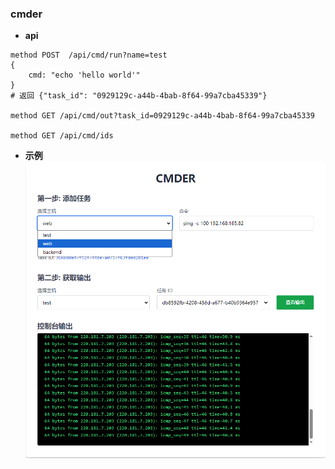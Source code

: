 ### cmder

- **api**
```shell
method POST  /api/cmd/run?name=test
{
    cmd: "echo 'hello world'"
}
# 返回 {"task_id": "0929129c-a44b-4bab-8f64-99a7cba45339"}

method GET /api/cmd/out?task_id=0929129c-a44b-4bab-8f64-99a7cba45339

method GET /api/cmd/ids
```

- **示例**  
  ![web示例](docs/cmder.png)


<!-- - **接口测试**
```bash
curl -X POST "http://127.0.0.1:5533/api/cmd/run?name=test"   -d '{"cmd":"for((i=0;i<100;i++)) do echo hello;sleep 1;done"}' -H 'Content-Type: application/json'

# npm install -G wscat
wscat -c "ws://127.0.0.1:5533/api/cmd/out?name=test&task_id=0929129c-a44b-4bab-8f64-99a7cba45339"
``` -->